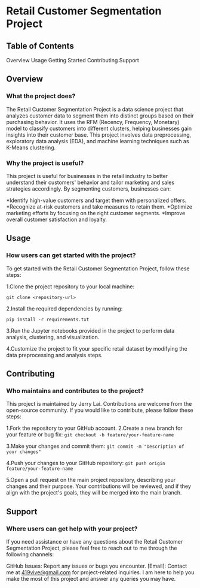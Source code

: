 <h1>Retail Customer Segmentation Project</h1>


<h2>Table of Contents</h2>
Overview
Usage
Getting Started
Contributing
Support

<h2>Overview</h2>
<h3>What the project does?</h3>
The Retail Customer Segmentation Project is a data science project that analyzes customer data to segment them into distinct groups based on their purchasing behavior. It uses the RFM (Recency, Frequency, Monetary) model to classify customers into different clusters, helping businesses gain insights into their customer base. This project involves data preprocessing, exploratory data analysis (EDA), and machine learning techniques such as K-Means clustering.

<h3>Why the project is useful?</h3>
This project is useful for businesses in the retail industry to better understand their customers' behavior and tailor marketing and sales strategies accordingly. By segmenting customers, businesses can:

*Identify high-value customers and target them with personalized offers.
*Recognize at-risk customers and take measures to retain them.
*Optimize marketing efforts by focusing on the right customer segments.
*Improve overall customer satisfaction and loyalty.

<h2>Usage</h2>
<h3>How users can get started with the project?</h3>
To get started with the Retail Customer Segmentation Project, follow these steps:

1.Clone the project repository to your local machine:

```git clone <repository-url>```

2.Install the required dependencies by running:

```pip install -r requirements.txt```

3.Run the Jupyter notebooks provided in the project to perform data analysis, clustering, and visualization.

4.Customize the project to fit your specific retail dataset by modifying the data preprocessing and analysis steps.

<h2>Contributing</h2>
<h3>Who maintains and contributes to the project?</h3>
This project is maintained by Jerry Lai. Contributions are welcome from the open-source community. If you would like to contribute, please follow these steps:

1.Fork the repository to your GitHub account.
2.Create a new branch for your feature or bug fix:
```git checkout -b feature/your-feature-name```

3.Make your changes and commit them:
```git commit -m "Description of your changes"```

4.Push your changes to your GitHub repository:
```git push origin feature/your-feature-name```

5.Open a pull request on the main project repository, describing your changes and their purpose.
Your contributions will be reviewed, and if they align with the project's goals, they will be merged into the main branch.

<h2>Support</h2>
<h3>Where users can get help with your project?</h3>
If you need assistance or have any questions about the Retail Customer Segmentation Project, please feel free to reach out to me through the following channels:

GitHub Issues: Report any issues or bugs you encounter.
[Email]: Contact me at 419vive@gmail.com for project-related inquiries.
I am here to help you make the most of this project and answer any queries you may have.

